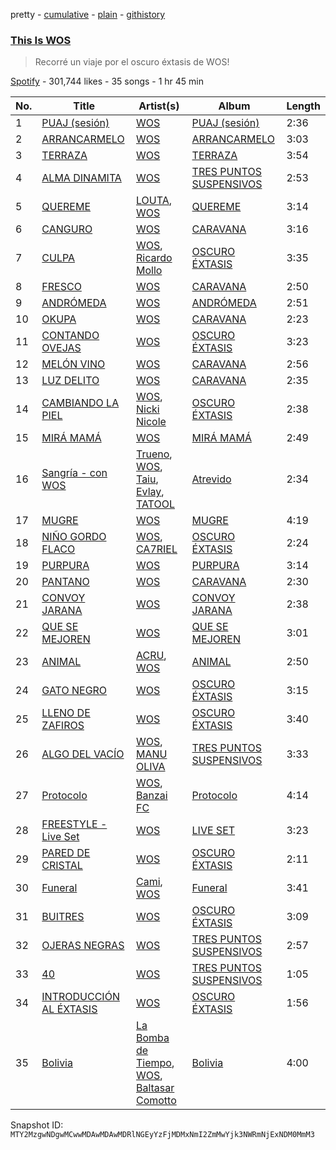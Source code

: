 pretty - [cumulative](/playlists/cumulative/37i9dQZF1DX7FSN9zgNE0f.md) - [plain](/playlists/plain/37i9dQZF1DX7FSN9zgNE0f) - [githistory](https://github.githistory.xyz/mackorone/spotify-playlist-archive/blob/main/playlists/plain/37i9dQZF1DX7FSN9zgNE0f)

### [This Is WOS](https://open.spotify.com/playlist/37i9dQZF1DX7FSN9zgNE0f)

> Recorré un viaje por el oscuro éxtasis de WOS!

[Spotify](https://open.spotify.com/user/spotify) - 301,744 likes - 35 songs - 1 hr 45 min

| No. | Title | Artist(s) | Album | Length |
|---|---|---|---|---|
| 1 | [PUAJ \(sesión\)](https://open.spotify.com/track/6fTxvdEyWl3zZg2XTWO4s8) | [WOS](https://open.spotify.com/artist/5YCc6xS5Gpj3EkaYGdjyNK) | [PUAJ \(sesión\)](https://open.spotify.com/album/2NU5SWfJFO8IN7cvecZlww) | 2:36 |
| 2 | [ARRANCARMELO](https://open.spotify.com/track/2x8oBuYaObjqHqgGuIUZ0b) | [WOS](https://open.spotify.com/artist/5YCc6xS5Gpj3EkaYGdjyNK) | [ARRANCARMELO](https://open.spotify.com/album/4KFUPud6oSm5IgLwnGkzPt) | 3:03 |
| 3 | [TERRAZA](https://open.spotify.com/track/4Yx9jw2hqVk00uwLRBXKxc) | [WOS](https://open.spotify.com/artist/5YCc6xS5Gpj3EkaYGdjyNK) | [TERRAZA](https://open.spotify.com/album/0q1g3Xvfg0qLLNzRNxKLL6) | 3:54 |
| 4 | [ALMA DINAMITA](https://open.spotify.com/track/2ONADYjJvqYVwjWavuY0H1) | [WOS](https://open.spotify.com/artist/5YCc6xS5Gpj3EkaYGdjyNK) | [TRES PUNTOS SUSPENSIVOS](https://open.spotify.com/album/3uogbVO1vXh4OZ7FQpnmuJ) | 2:53 |
| 5 | [QUEREME](https://open.spotify.com/track/0bhWW1Bve1Ng6kEm8WjiQA) | [LOUTA](https://open.spotify.com/artist/5l4GdLELvdnXZVT5g947i3), [WOS](https://open.spotify.com/artist/5YCc6xS5Gpj3EkaYGdjyNK) | [QUEREME](https://open.spotify.com/album/5Z6Tv47n8WpXgNf8ZZLNw7) | 3:14 |
| 6 | [CANGURO](https://open.spotify.com/track/2UAWYufVaO3EnUUNzl0ppO) | [WOS](https://open.spotify.com/artist/5YCc6xS5Gpj3EkaYGdjyNK) | [CARAVANA](https://open.spotify.com/album/7L6gLnSJBTU0tOneX0Ol91) | 3:16 |
| 7 | [CULPA](https://open.spotify.com/track/0BTJ7QpDRjinzAy8KQMAp8) | [WOS](https://open.spotify.com/artist/5YCc6xS5Gpj3EkaYGdjyNK), [Ricardo Mollo](https://open.spotify.com/artist/7M6qgWRcVoBqgkczMPT1x7) | [OSCURO ÉXTASIS](https://open.spotify.com/album/0fYhjxeRFdXp6s8R9hUXKt) | 3:35 |
| 8 | [FRESCO](https://open.spotify.com/track/0blWPYAfbvpRLVHUcmqmmj) | [WOS](https://open.spotify.com/artist/5YCc6xS5Gpj3EkaYGdjyNK) | [CARAVANA](https://open.spotify.com/album/7L6gLnSJBTU0tOneX0Ol91) | 2:50 |
| 9 | [ANDRÓMEDA](https://open.spotify.com/track/3hNKWD8kkxOEJ7K90PjWri) | [WOS](https://open.spotify.com/artist/5YCc6xS5Gpj3EkaYGdjyNK) | [ANDRÓMEDA](https://open.spotify.com/album/5hP0Os6zCLLnf5ADAeIVs7) | 2:51 |
| 10 | [OKUPA](https://open.spotify.com/track/25NPeIjHjQGvyp4D52Tji2) | [WOS](https://open.spotify.com/artist/5YCc6xS5Gpj3EkaYGdjyNK) | [CARAVANA](https://open.spotify.com/album/7L6gLnSJBTU0tOneX0Ol91) | 2:23 |
| 11 | [CONTANDO OVEJAS](https://open.spotify.com/track/47DL8jY6HJD2mlCcTuOWKX) | [WOS](https://open.spotify.com/artist/5YCc6xS5Gpj3EkaYGdjyNK) | [OSCURO ÉXTASIS](https://open.spotify.com/album/0fYhjxeRFdXp6s8R9hUXKt) | 3:23 |
| 12 | [MELÓN VINO](https://open.spotify.com/track/5uHAzGa4d9j35DEbhUwGhi) | [WOS](https://open.spotify.com/artist/5YCc6xS5Gpj3EkaYGdjyNK) | [CARAVANA](https://open.spotify.com/album/7L6gLnSJBTU0tOneX0Ol91) | 2:56 |
| 13 | [LUZ DELITO](https://open.spotify.com/track/13VEtVCYfLTVsq5STs3SlW) | [WOS](https://open.spotify.com/artist/5YCc6xS5Gpj3EkaYGdjyNK) | [CARAVANA](https://open.spotify.com/album/7L6gLnSJBTU0tOneX0Ol91) | 2:35 |
| 14 | [CAMBIANDO LA PIEL](https://open.spotify.com/track/2y2iEADc8O0Vv5IKHSs21i) | [WOS](https://open.spotify.com/artist/5YCc6xS5Gpj3EkaYGdjyNK), [Nicki Nicole](https://open.spotify.com/artist/2UZIAOlrnyZmyzt1nuXr9y) | [OSCURO ÉXTASIS](https://open.spotify.com/album/0fYhjxeRFdXp6s8R9hUXKt) | 2:38 |
| 15 | [MIRÁ MAMÁ](https://open.spotify.com/track/3d1wvsZjykpYZxbIPz91Ou) | [WOS](https://open.spotify.com/artist/5YCc6xS5Gpj3EkaYGdjyNK) | [MIRÁ MAMÁ](https://open.spotify.com/album/6f996bGCPz0XK7C5zwCs7l) | 2:49 |
| 16 | [Sangría \- con WOS](https://open.spotify.com/track/1fJjC8C0BdgUHlKIP2ODQf) | [Trueno](https://open.spotify.com/artist/2x7PC78TmgqpEIjaGAZ0Oz), [WOS](https://open.spotify.com/artist/5YCc6xS5Gpj3EkaYGdjyNK), [Taiu](https://open.spotify.com/artist/5szJHKg5xeUlQ9pTqzdpic), [Evlay](https://open.spotify.com/artist/2JsDK87cAxuUlz4L4izU7A), [TATOOL](https://open.spotify.com/artist/0shHIQr8VamXbzM66kwGQo) | [Atrevido](https://open.spotify.com/album/1xBoZOfcOsqd77V6AENKYC) | 2:34 |
| 17 | [MUGRE](https://open.spotify.com/track/0hoo74Q82lOWekiPWYOOuz) | [WOS](https://open.spotify.com/artist/5YCc6xS5Gpj3EkaYGdjyNK) | [MUGRE](https://open.spotify.com/album/76U5G9L3YaFDkKGYXfl1Zb) | 4:19 |
| 18 | [NIÑO GORDO FLACO](https://open.spotify.com/track/0Wz6TToEPwxzH482fuGEwO) | [WOS](https://open.spotify.com/artist/5YCc6xS5Gpj3EkaYGdjyNK), [CA7RIEL](https://open.spotify.com/artist/348pk4o3EhKmsSahzuClSf) | [OSCURO ÉXTASIS](https://open.spotify.com/album/0fYhjxeRFdXp6s8R9hUXKt) | 2:24 |
| 19 | [PURPURA](https://open.spotify.com/track/3npVUK2S6JXGkgJ4jnMULz) | [WOS](https://open.spotify.com/artist/5YCc6xS5Gpj3EkaYGdjyNK) | [PURPURA](https://open.spotify.com/album/5aad1b86TKKucdAfbreQP2) | 3:14 |
| 20 | [PANTANO](https://open.spotify.com/track/0VMxiFeuVhG3Hu7NHnge9e) | [WOS](https://open.spotify.com/artist/5YCc6xS5Gpj3EkaYGdjyNK) | [CARAVANA](https://open.spotify.com/album/7L6gLnSJBTU0tOneX0Ol91) | 2:30 |
| 21 | [CONVOY JARANA](https://open.spotify.com/track/09ZM0SFVkQauSIR5I3aj0g) | [WOS](https://open.spotify.com/artist/5YCc6xS5Gpj3EkaYGdjyNK) | [CONVOY JARANA](https://open.spotify.com/album/0QhDcUVtv75nzlLHiNZ3bZ) | 2:38 |
| 22 | [QUE SE MEJOREN](https://open.spotify.com/track/1ikC0IM4iDcdPtVpQ22fik) | [WOS](https://open.spotify.com/artist/5YCc6xS5Gpj3EkaYGdjyNK) | [QUE SE MEJOREN](https://open.spotify.com/album/2YrxNeGDQAFYrNvOx3mYUe) | 3:01 |
| 23 | [ANIMAL](https://open.spotify.com/track/06b0Au6pvZiO03eKTCvgWh) | [ACRU](https://open.spotify.com/artist/0bYQe0JDIjxkSHQoXlfngl), [WOS](https://open.spotify.com/artist/5YCc6xS5Gpj3EkaYGdjyNK) | [ANIMAL](https://open.spotify.com/album/4eBTljS2CAgzO8rfcwRTGp) | 2:50 |
| 24 | [GATO NEGRO](https://open.spotify.com/track/5Mn4FEB5vtRI4tbr3MwNnO) | [WOS](https://open.spotify.com/artist/5YCc6xS5Gpj3EkaYGdjyNK) | [OSCURO ÉXTASIS](https://open.spotify.com/album/0fYhjxeRFdXp6s8R9hUXKt) | 3:15 |
| 25 | [LLENO DE ZAFIROS](https://open.spotify.com/track/3HJ9wlvw5PcxTDEUSVcSxY) | [WOS](https://open.spotify.com/artist/5YCc6xS5Gpj3EkaYGdjyNK) | [OSCURO ÉXTASIS](https://open.spotify.com/album/0fYhjxeRFdXp6s8R9hUXKt) | 3:40 |
| 26 | [ALGO DEL VACÍO](https://open.spotify.com/track/1dKjLvlAPTPlhRCFyA84Z9) | [WOS](https://open.spotify.com/artist/5YCc6xS5Gpj3EkaYGdjyNK), [MANU OLIVA](https://open.spotify.com/artist/48nIO59mzn0UWSrh73T43N) | [TRES PUNTOS SUSPENSIVOS](https://open.spotify.com/album/3uogbVO1vXh4OZ7FQpnmuJ) | 3:33 |
| 27 | [Protocolo](https://open.spotify.com/track/1IJcROM3wuO4phCdjlEl5t) | [WOS](https://open.spotify.com/artist/5YCc6xS5Gpj3EkaYGdjyNK), [Banzai FC](https://open.spotify.com/artist/2pFNA3xuGmAP6XODWDrxzs) | [Protocolo](https://open.spotify.com/album/4DEjk8Hu1JxL7o8Y17vHJR) | 4:14 |
| 28 | [FREESTYLE \- Live Set](https://open.spotify.com/track/0WYcVMr4ekWawPKIL2JDZd) | [WOS](https://open.spotify.com/artist/5YCc6xS5Gpj3EkaYGdjyNK) | [LIVE SET](https://open.spotify.com/album/1pPk6NgVoh8mL0V48ChMrL) | 3:23 |
| 29 | [PARED DE CRISTAL](https://open.spotify.com/track/2k9N7Izc9EO9upvM61FuGC) | [WOS](https://open.spotify.com/artist/5YCc6xS5Gpj3EkaYGdjyNK) | [OSCURO ÉXTASIS](https://open.spotify.com/album/0fYhjxeRFdXp6s8R9hUXKt) | 2:11 |
| 30 | [Funeral](https://open.spotify.com/track/1ueLYdeuGMAwUiaezLDObD) | [Cami](https://open.spotify.com/artist/3VCrybIJKH7UurbDcZbMmn), [WOS](https://open.spotify.com/artist/5YCc6xS5Gpj3EkaYGdjyNK) | [Funeral](https://open.spotify.com/album/3hykNzTPJLYxvNxY4gGvHk) | 3:41 |
| 31 | [BUITRES](https://open.spotify.com/track/2cIf0QMDPd9aimLylQqCZ8) | [WOS](https://open.spotify.com/artist/5YCc6xS5Gpj3EkaYGdjyNK) | [OSCURO ÉXTASIS](https://open.spotify.com/album/0fYhjxeRFdXp6s8R9hUXKt) | 3:09 |
| 32 | [OJERAS NEGRAS](https://open.spotify.com/track/6xbN8rhmzmI4MfLRDXw5KP) | [WOS](https://open.spotify.com/artist/5YCc6xS5Gpj3EkaYGdjyNK) | [TRES PUNTOS SUSPENSIVOS](https://open.spotify.com/album/3uogbVO1vXh4OZ7FQpnmuJ) | 2:57 |
| 33 | [40](https://open.spotify.com/track/5Mfz3Aoj1txhueNZUXSUnV) | [WOS](https://open.spotify.com/artist/5YCc6xS5Gpj3EkaYGdjyNK) | [TRES PUNTOS SUSPENSIVOS](https://open.spotify.com/album/3uogbVO1vXh4OZ7FQpnmuJ) | 1:05 |
| 34 | [INTRODUCCIÓN AL ÉXTASIS](https://open.spotify.com/track/74KCrwYaoHssps1bXnh1mR) | [WOS](https://open.spotify.com/artist/5YCc6xS5Gpj3EkaYGdjyNK) | [OSCURO ÉXTASIS](https://open.spotify.com/album/0fYhjxeRFdXp6s8R9hUXKt) | 1:56 |
| 35 | [Bolivia](https://open.spotify.com/track/2MuDW3QK1SAk35OnTnDLLp) | [La Bomba de Tiempo](https://open.spotify.com/artist/2kzyHS3WRPwclRl5gsydu8), [WOS](https://open.spotify.com/artist/5YCc6xS5Gpj3EkaYGdjyNK), [Baltasar Comotto](https://open.spotify.com/artist/0C9GmkE2ni3bXFaJbHw01b) | [Bolivia](https://open.spotify.com/album/5YxoX8pFRrXYW1ACMUM6ur) | 4:00 |

Snapshot ID: `MTY2MzgwNDgwMCwwMDAwMDAwMDRlNGEyYzFjMDMxNmI2ZmMwYjk3NWRmNjExNDM0MmM3`
